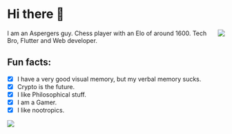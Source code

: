 # Hi there 👋

<img align="right" src="https://bad-apple-github-readme.vercel.app/api?username=carlosg19&show_bg=1&count_private=true&show_icons=true&title_color=ffaa22&icon_color=ffaa22&text_color=383838&bg_color=ffffff&hide_title=false&locale=en" />

I am an Aspergers guy.
Chess player with an Elo of around 1600.
Tech Bro, Flutter and Web developer.

## Fun facts:

- [x] ⁢⁣⁡I have a very good visual memory, but my verbal memory sucks.
- [x] Crypto is the future.
- [x] I like Philosophical stuff.
- [x] I am a Gamer.
- [x] I like nootropics.

<img src="https://bad-apple-github-readme.vercel.app/api/top-langs/?username=carlosg19&show_bg=1&title_color=ffaa22&icon_color=ffaa22&text_color=383838&bg_color=ffffff&hide_title=false&locale=en" />
